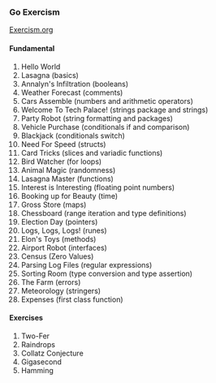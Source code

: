 ### Go Exercism

[Exercism.org]([url](https://exercism.org/tracks/go)https://exercism.org/tracks/go)

#### Fundamental
1. Hello World
1. Lasagna (basics)
1. Annalyn's Infiltration (booleans)
1. Weather Forecast (comments)
1. Cars Assemble (numbers and arithmetic operators)
1. Welcome To Tech Palace! (strings package and strings)
1. Party Robot (string formatting and packages)
1. Vehicle Purchase (conditionals if and comparison)
1. Blackjack (conditionals switch)
1. Need For Speed (structs)
1. Card Tricks (slices and variadic functions)
1. Bird Watcher (for loops)
1. Animal Magic (randomness)
1. Lasagna Master (functions)
1. Interest is Interesting (floating point numbers)
1. Booking up for Beauty (time)
1. Gross Store (maps)
1. Chessboard (range iteration and type definitions)
1. Election Day (pointers)
1. Logs, Logs, Logs! (runes)
1. Elon's Toys (methods)
1. Airport Robot (interfaces)
1. Census (Zero Values)
1. Parsing Log Files (regular expressions)
1. Sorting Room (type conversion and type assertion)
1. The Farm (errors)
1. Meteorology (stringers)
1. Expenses (first class function)

#### Exercises
1. Two-Fer
1. Raindrops
1. Collatz Conjecture
1. Gigasecond
1. Hamming
